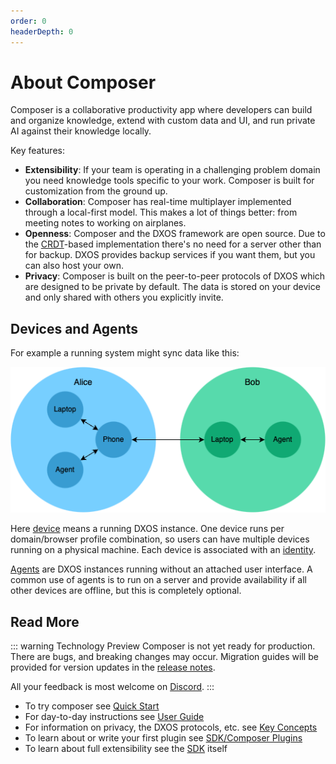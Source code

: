 ```yaml
---
order: 0
headerDepth: 0
---
```


# About Composer

Composer is a collaborative productivity app where developers can build and organize knowledge, extend with custom data and UI, and run private AI against their knowledge locally.

Key features:

* **Extensibility**: If your team is operating in a challenging problem domain you need knowledge tools specific to your work. Composer is built for customization from the ground up.
* **Collaboration**: Composer has real-time multiplayer implemented through a local-first model. This makes a lot of things better: from meeting notes to working on airplanes.
* **Openness**: Composer and the DXOS framework are open source. Due to the [CRDT](https://en.wikipedia.org/wiki/Conflict-free_replicated_data_type)-based implementation there's no need for a server other than for backup. DXOS provides backup services if you want them, but you can also host your own.
* **Privacy**: Composer is built on the peer-to-peer protocols of DXOS which are designed to be private by default. The data is stored on your device and only shared with others you explicitly invite.

## Devices and Agents

For example a running system might sync data like this:

![](devices.png)

Here [device](../guide/glossary.md#device) means a running DXOS instance. One device runs per domain/browser profile combination, so users can have multiple devices running on a physical machine. Each device is associated with an [identity](./user-guide/).

[Agents](../guide/tooling/cli/agent.md) are DXOS instances running without an attached user interface. A common use of agents is to run on a server and provide availability if all other devices are offline, but this is completely optional.

## Read More

<a id="technology-preview"></a>
::: warning Technology Preview
Composer is not yet ready for production. There are bugs, and breaking changes may occur. Migration guides will be provided for version updates in the [release notes](https://github.com/dxos/dxos/releases).

All your feedback is most welcome on [Discord](https://discord.gg/eXVfryv3sW).
:::

* To try composer see [Quick Start](./quick-start.md)
* For day-to-day instructions see [User Guide](./user-guide/)
* For information on privacy, the DXOS protocols, etc. see [Key Concepts](./key-concepts.md)
* To learn about or write your first plugin see [SDK/Composer Plugins](../guide/composer-plugins/)
* To learn about full extensibility see the [SDK](../guide/) itself
